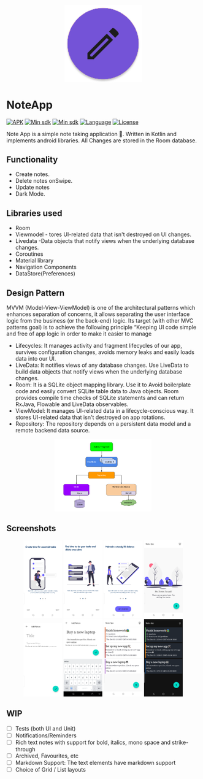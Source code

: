 <p align="center">
  <img src="/images/logo.png" width="40%"/>
  </p>
  
  
# NoteApp

[![APK](https://img.shields.io/badge/download-APK-E53935.svg)](https://github.com/carolinemusyoka/NoteApp/blob/master/app/app-debug.apk?raw=true)
[![Min sdk](https://img.shields.io/badge/platform-Android-00E676.svg)](https://github.com/carolinemusyoka/NoteApp/blob/master/app/build.gradle)
[![Min sdk](https://img.shields.io/badge/minsdk-21-yellow.svg)](https://github.com/carolinemusyoka/2048TheGame/blob/master/app/build.gradle)
[![Language](https://img.shields.io/badge/language-kotlin-orange.svg)](https://github.com/carolinemusyoka/2048TheGame/blob/master/app/build.gradle)
[![License](https://img.shields.io/apm/l/vim-mode)](https://github.com/carolinemusyoka/2048TheGame/blob/master/LICENSE)



Note App is a simple note taking application  📝. Written in Kotlin and implements android libraries. All Changes are stored in the Room database. 

## Functionality
- Create notes.
- Delete notes onSwipe.
- Update notes
- Dark Mode.

## Libraries used

- Room
- Viewmodel - tores UI-related data that isn't destroyed on UI changes.
- Livedata -Data objects that notify views when the underlying database changes.
- Coroutines
- Material library
- Navigation Components
- DataStore(Preferences)



## Design Pattern
MVVM (Model-View-ViewModel) is one of the architectural patterns which enhances separation of concerns, it allows separating the user interface logic from the business (or the back-end) logic. Its target (with other MVC patterns goal) is to achieve the following principle “Keeping UI code simple and free of app logic in order to make it easier to manage

  - Lifecycles: It manages activity and fragment lifecycles of our app, survives configuration changes, avoids memory leaks and easily loads data into our UI.
  - LiveData: It notifies views of any database changes. Use LiveData to build data objects that notify views when the underlying database changes.
  - Room: It is a SQLite object mapping library. Use it to Avoid boilerplate code and easily convert SQLite table data to Java objects. Room provides compile time checks        of SQLite statements and can return RxJava, Flowable and LiveData observables.
  - ViewModel: It manages UI-related data in a lifecycle-conscious way. It stores UI-related data that isn't destroyed on app rotations.
  - Repository: The repository depends on a persistent data model and a remote backend data source.
  
  <p align="center">
  <img src="/images/mvvm-architecture-pattern.png" width="50%"/>
  </p>
  
  
  ## Screenshots
  
  <p align="center">
<img src="/images/1.png" width="20%"/>
<img src="/images/2.png" width="20%"/> 
<img src="/images/3.png" width="20%"/> 
<img src="/images/4.png" width="20%"/>
<img src="/images/5.png" width="20%"/> 
<img src="/images/6.png" width="20%"/> 
<img src="/images/7.png" width="20%"/>
<img src="/images/8.png" width="20%"/> 

</p>

## WIP
-  [ ] Tests (both UI and Unit)
-  [ ] Notifications/Reminders
-  [ ] Rich text notes with support for bold, italics, mono space and strike-through
-  [ ] Archived, Favourites, etc
-  [ ] Markdown Support: The text elements have markdown support
-  [ ] Choice of Grid / List layouts
